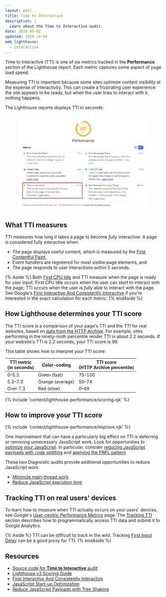 ```yaml
---
layout: post
title: Time to Interactive
description: |
  Learn about the Time to Interactive audit.
date: 2019-05-02
updated: 2019-10-04
web_lighthouse:
  - interactive
---
```


Time to Interactive (TTI) is one of six metrics
tracked in the **Performance** section of the Lighthouse report.
Each metric captures some aspect of page load speed.

Measuring TTI is important because
some sites optimize content visibility at the expense of interactivity.
This can create a frustrating user experience:
the site appears to be ready, but when the user tries to interact with it,
nothing happens.

The Lighthouse reports displays TTI in seconds:

<figure class="w-figure">
  <img class="w-screenshot" src="interactive.png" alt="Lighthouse: Time to Interactive">
</figure>

## What TTI measures

TTI measures how long it takes a page to become _fully_ interactive.
A page is considered fully interactive when:

- The page displays useful content, which is measured by the
[First Contentful Paint](/first-contentful-paint),
- Event handlers are registered for most visible page elements, and
- The page responds to user interactions within 5&nbsp;seconds.

{% Aside %}
Both [First CPU Idle](/first-cpu-idle) and TTI
measure when the page is ready for user input.
First CPU Idle occurs when the user can _start_ to interact with the page;
TTI occurs when the user is _fully_ able to interact with the page.
See Google's [First Interactive And Consistently Interactive](https://docs.google.com/document/d/1GGiI9-7KeY3TPqS3YT271upUVimo-XiL5mwWorDUD4c/edit)
if you're interested in the exact calculation for each metric.
{% endAside %}

## How Lighthouse determines your TTI score

The TTI score is a comparison of your page's TTI
and the TTI for real websites, based on
[data from the HTTP Archive](https://httparchive.org/reports/loading-speed#ttci).
For example, sites performing in the ninety-ninth percentile
render TTI in about 2.2&nbsp;seconds.
If your website's TTI is 2.2&nbsp;seconds, your TTI score is 99.

This table shows how to interpret your TTI score:

<div class="w-table-wrapper">
  <table>
    <thead>
      <tr>
        <th>TTI metric<br>(in seconds)</th>
        <th>Color-coding</th>
        <th>TTI score<br>(HTTP Archive percentile)</th>
      </tr>
    </thead>
    <tbody>
      <tr>
        <td>0–5.2</td>
        <td>Green (fast)</td>
        <td>75–100</td>
      </tr>
      <tr>
        <td>5.3–7.3</td>
        <td>Orange (average)</td>
        <td>50–74</td>
      </tr>
      <tr>
        <td>Over 7.3</td>
        <td>Red (slow)</td>
        <td>0–49</td>
      </tr>
    </tbody>
  </table>
</div>

{% include 'content/lighthouse-performance/scoring.njk' %}

## How to improve your TTI score

{% include 'content/lighthouse-performance/improve.njk' %}

One improvement that can have a particularly big effect on TTI is
deferring or removing unnecessary JavaScript work.
Look for opportunities to [optimize your JavaScript](/fast#optimize-your-javascript).
In particular,
consider [reducing JavaScript payloads with code splitting](/reduce-javascript-payloads-with-code-splitting)
and [applying the PRPL pattern](/apply-instant-loading-with-prpl).

These two Diagnostic audits provide additional opportunities
to reduce JavaScript work:

- [Minimize main-thread work](/mainthread-work-breakdown)
- [Reduce JavaScript execution time](/bootup-time)

## Tracking TTI on real users' devices

To learn how to measure when TTI actually occurs on your users' devices,
see Google's [User-centric Performance Metrics][metrics] page.
The [Tracking TTI][tracking] section describes
how to programmatically access TTI data and submit it to Google Analytics.

{% Aside %}
TTI can be difficult to track in the wild.
Tracking [First Input Delay](https://developers.google.com/web/updates/2018/05/first-input-delay)
can be a good proxy for TTI.
{% endAside %}

## Resources

- [Source code for **Time to Interactive** audit](https://github.com/GoogleChrome/lighthouse/blob/master/lighthouse-core/audits/metrics/interactive.js)
- [Lighthouse v3 Scoring Guide](https://developers.google.com/web/tools/lighthouse/v3/scoring)
- [First Interactive And Consistently Interactive](https://docs.google.com/document/d/1GGiI9-7KeY3TPqS3YT271upUVimo-XiL5mwWorDUD4c/edit)
- [JavaScript Start-up Optimization](https://developers.google.com/web/fundamentals/performance/optimizing-content-efficiency/javascript-startup-optimization/)
- [Reduce JavaScript Payloads with Tree Shaking](https://developers.google.com/web/fundamentals/performance/optimizing-javascript/tree-shaking/)

[metrics]: https://developers.google.com/web/fundamentals/performance/user-centric-performance-metrics
[tracking]: https://developers.google.com/web/fundamentals/performance/user-centric-performance-metrics#tracking_tti

